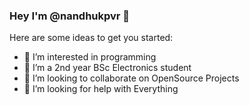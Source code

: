 ### Hey I'm @nandhukpvr 👋

<!--
**nandhukpvr/nandhukpvr** is a ✨ _special_ ✨ repository because its `README.md` (this file) appears on your GitHub profile.
-->
Here are some ideas to get you started:

- 🔭 I’m interested in programming
- 🌱 I’m a 2nd year BSc Electronics student 
- 👯 I’m looking to collaborate on OpenSource Projects
- 🤔 I’m looking for help with Everything
<!--
- 💬 Ask me about ...
- 📫 How to reach me: ...
- 😄 Pronouns: ...
- ⚡ Fun fact: ...

